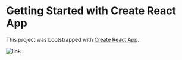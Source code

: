 # Getting Started with Create React App

This project was bootstrapped with [Create React App](https://github.com/facebook/create-react-app).

![link](https://prismatic-pika-ea6e9f.netlify.app/)
